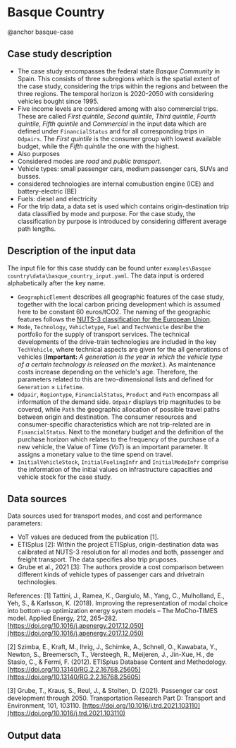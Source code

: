 # Basque Country
@anchor basque-case


## Case study description
* The case study encompasses the federal state *Basque Community* in Spain. This consists of three subregions which is the spatial extent of the case study, considering the trips within the regions and between the three regions. The temporal horizon is 2020-2050 with considering vehicles bought since 1995. 
* Five income levels are considered among with also commercial trips. These are called *First quintile*, *Second quintile*, *Third quintile*, *Fourth quintile*, *Fifth quintile* and *Commercial* in the input data which are defined under `FinancialStatus` and for all corresponding trips in `Odpairs`. The *First quintile* is the consumer group with lowest available budget, while the *Fifth quintile* the one with the highest.
* Also purposes 
* Considered modes are *road* and *public transport*.
* Vehicle types: small passenger cars, medium passenger cars, SUVs and busses.
* considered technologies are internal comubustion engine (ICE) and battery-electric (BE)
* Fuels: diesel and electricity
* For the trip data, a data set is used which contains origin-destination trip data classified by mode and purpose. For the case study, the classification by purpose is introduced by considering different average path lengths. 

## Description of the input data
The input file for this case studdy can be found unter `examples\Basque country\data\basque_country_input.yaml`. The data input is ordered alphabetically after the key name. 
* `GeographicElement` describes all geographic features of the case study, together with the local carbon pricing development which is assumed here to be constant 60 euros/tCO2. The naming of the geographic features follows the [NUTS-3 classification for the European Union](https://ec.europa.eu/eurostat/web/nuts).
* `Mode`, `Technology`, `Vehicletype`, `Fuel` and `TechVehicle` desribe the portfolio for the supply of transport services. The technical developments of the drive-train technologies are included in the key `TechVehicle`, where technical aspects are given for the all generations of vehicles (__Important:__ *A generation is the year in which the vehicle type of a certain technology is released on the market.*). As maintenance costs increase depending on the vehicle's age. Therefore, the parameters related to this are two-dimensional lists and defined for `Generation` $\times$ `Lifetime`. 
* `Odpair`, `Regiontype`,  `FinancialStatus`, `Product` and `Path` encompass all information of the demand side. `Odpair` displays trip magnitudes to be covered, while `Path` the geographic allocation of possible travel paths between origin and destination. The consumer resources and consumer-specific characteristics which are not trip-related are in `FinancialStatus`. Next to the monetary budget and the definition of the purchase horizon which relates to the frequency of the purchase of a new vehicle, the Value of Time (*VoT*) is an important parameter. It assigns a monetary value to the time spend on travel. 
* `InitialVehicleStock`, `InitialFuelingInfr` and `InitialModeInfr` comprise the information of the initial values on infrastructure capacities and vehicle stock for the case study.

## Data sources
Data sources used for transport modes, and cost and performance parameters:
* VoT values are deduced from the publication [1].
* ETISplus [2]: Within the project ETISplus, origin-destination data was calibrated at NUTS-3 resolution for all modes and both, passenger and freight transport. The data specifies also trip pruposes.
* Grube et al., 2021 [3]: The authors provide a cost comparison between different kinds of vehicle types of passenger cars and drivetrain technologies.

References:
[1] Tattini, J., Ramea, K., Gargiulo, M., Yang, C., Mulholland, E., Yeh, S., & Karlsson, K. (2018). Improving the representation of modal choice into bottom-up optimization energy system models – The MoCho-TIMES model. Applied Energy, 212, 265–282. [https://doi.org/10.1016/j.apenergy.2017.12.050](https://doi.org/10.1016/j.apenergy.2017.12.050)

[2] Szimba, E., Kraft, M., Ihrig, J., Schimke, A., Schnell, O., Kawabata, Y., Newton, S., Breemersch, T., Versteegh, R., Meijeren, J., Jin-Xue, H., de Stasio, C., & Fermi, F. (2012). ETISplus Database Content and Methodology. [https://doi.org/10.13140/RG.2.2.16768.25605](https://doi.org/10.13140/RG.2.2.16768.25605)

[3] Grube, T., Kraus, S., Reul, J., & Stolten, D. (2021). Passenger car cost development through 2050. Transportation Research Part D: Transport and Environment, 101, 103110. [https://doi.org/10.1016/j.trd.2021.103110](https://doi.org/10.1016/j.trd.2021.103110)

## Output data
